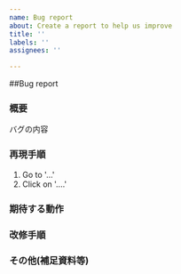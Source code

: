 ```yaml
---
name: Bug report
about: Create a report to help us improve
title: ''
labels: ''
assignees: ''

---
```


##Bug report

### 概要
バグの内容

### 再現手順
1. Go to '...'
2. Click on '....'

### 期待する動作

### 改修手順

### その他(補足資料等)
